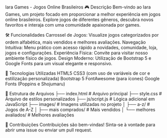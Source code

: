 Iara Games - Jogos Online Brasileiros 🎮
Descrição
Bem-vindo ao Iara Games, um projeto focado em proporcionar a melhor experiência em jogos online brasileiros. Explore jogos de diferentes gêneros, descubra novos favoritos e interaja com uma comunidade apaixonada por games.

🛠️ Funcionalidades
Carrossel de Jogos: Visualize jogos categorizados por ordem alfabética, mais vendidos e melhores avaliações.
Navegação Intuitiva: Menu prático com acesso rápido a novidades, comunidade, loja, jogos e configurações.
Experiência Física: Convite para visitar nosso ambiente físico de jogos.
Design Moderno: Utilização de Bootstrap 5 e Google Fonts para um visual elegante e responsivo.

🚀 Tecnologias Utilizadas
HTML5
CSS3 (com uso de variáveis de cor e estilização personalizada)
Bootstrap 5
FontAwesome (para ícones)
Google Fonts (Poppins e Shojumaru)

📂 Estrutura de Arquivos
├── index.html          # Arquivo principal
├── style.css           # Arquivo de estilos personalizados
├── js/script.js        # Lógica adicional em JavaScript
├── images/             # Imagens utilizadas no projeto
│   ├── a-z/            # Jogos de A-Z
│   ├── mais comprados/ # Mais vendidos
│   └── melhores avaliados/ # Melhores avaliações

🌟 Contribuições
Contribuições são bem-vindas! Sinta-se à vontade para abrir uma issue ou enviar um pull request.
